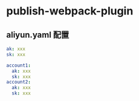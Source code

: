 # publish-webpack-plugin


## aliyun.yaml 配置
```yaml
ak: xxx
sk: xxx

account1:
  ak: xxx
  sk: xxx
account2:
  ak: xxx
  sk: xxx


```
